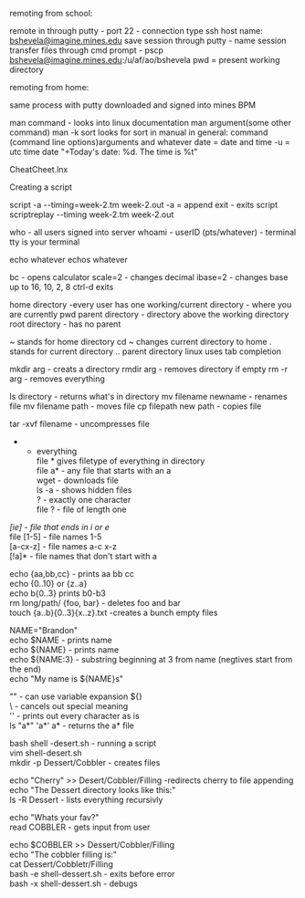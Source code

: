 remoting from school:

remote in through putty - port 22 - connection type ssh
host name: bshevela@imagine.mines.edu
save session through putty - name session
transfer files through cmd prompt - pscp bshevela@imagine.mines.edu:/u/af/ao/bshevela
pwd = present working directory

remoting from home:

same process with putty downloaded and signed into mines BPM

man command - looks into linux documentation
man argument(some other command)
man -k sort looks for sort in manual
in general: command (command line options)arguments and whatever
date = date and time -u = utc time
date "+Today's date: %d. The time is %t"

CheatCheet.lnx

Creating a script

script -a --timing=week-2.tm week-2.out
-a =  append
exit - exits script
scriptreplay --timing week-2.tm week-2.out

who - all users signed into server
whoami - userID
(pts/whatever) - terminal
tty is your terminal

echo whatever echos whatever

bc - opens calculator
scale=2 - changes decimal
ibase=2 - changes base up to 16, 10, 2, 8
ctrl-d exits

home directory -every user has one
working/current directory - where you are currently pwd
parent directory - directory above the working directory
root directory - has no parent

~ stands for home directory
cd ~ changes current directory to home
. stands for current directory
.. parent directory
linux uses tab completion

mkdir arg - creats a directory
rmdir arg - removes directory if empty
rm -r arg - removes everything

ls directory - returns what's in directory
mv filename newname - renames file
mv filename path - moves file
cp filepath new path - copies file

tar -xvf filename - uncompresses file  
*  - everything  
file * gives filetype of everything in directory  
file a* - any file that starts with an a  
wget - downloads file  
ls -a - shows hidden files  
? - exactly one character  
file ? - file of length one  

*[ie] - file that ends in i or e*  
file [1-5] - file names 1-5  
[a-cx-z]   - file names a-c x-z  
[!a]*  - file names that don't start with a   

echo {aa,bb,cc} - prints aa bb cc  
echo {0..10} or {z..a}  
echo b{0..3} prints b0-b3  
rm long/path/ {foo, bar} - deletes foo and bar  
touch {a..b}{0..3}{x..z}.txt  -creates a bunch empty files  

NAME="Brandon"  
echo $NAME     - prints name  
echo ${NAME}   - prints name  
echo ${NAME:3} - substring beginning at 3 from name (negtives start from the end)  
echo "My name is ${NAME}s"  

"" - can use variable expansion ${}  
\  - cancels out special meaning  
'' - prints out every character as is  
ls "a*" 'a*' a\* - returns the a* file  

bash shell -desert.sh - running a script  
vim shell-desert.sh  
mkdir -p Dessert/Cobbler - creates files  

echo "Cherry" >> Desert/Cobbler/Filling -redirects cherry to file appending  
echo "The Dessert directory looks like this:"  
ls -R Dessert - lists everything recursivly  
 
echo "Whats your fav?"  
read COBBLER  - gets input from user  

echo $COBBLER >> Dessert/Cobbler/Filling   
echo "The cobbler filling is:"  
cat Dessert/Cobbletr/Filling  
bash -e shell-dessert.sh - exits before error   
bash -x shell-dessert.sh - debugs  

